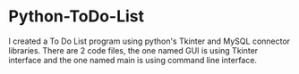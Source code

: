 # Python-ToDo-List
I created a To Do List program using python's Tkinter and MySQL connector libraries.
There are 2 code files, the one named GUI is using Tkinter interface and the one named main is using command line interface.
